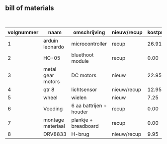 ## bill of materials
<br />

|volgnummer|naam|omschrijving|nieuw/recup|kostprijs/stuk|aantal|subtotaal|
|----------|----|------------|-----------|---------|------|---------|
|1|  arduin leonardo  |  microcontroller          |     recup      |     26.91         |    1  |   26.91      |
|2|HC-05|bluethoot module|recup|0.00|1|0.00|
|3|metal gear motors|DC motors|nieuw|22.95|2|45.90|
|4|qtr 8|lichtsensor|nieuw/recup|12.95|3|38.85|
|5|wheel|wielen|nieuw|7.25|2|7.25|
|6|Voeding|6 aa battrijen + houder|recup|0.00|6/1|0.00|
|7|montage materiaal|plankje + breadboard|recup|0.00|1|0.00|
|8|DRV8833|H-brug|nieuw/recup|9.95|2|9.95|
